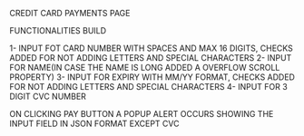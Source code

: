 CREDIT CARD PAYMENTS PAGE

FUNCTIONALITIES BUILD

1- INPUT FOT CARD NUMBER WITH SPACES AND MAX 16 DIGITS, CHECKS ADDED FOR NOT ADDING LETTERS AND SPECIAL CHARACTERS
2- INPUT FOR NAME(IN CASE THE NAME IS LONG ADDED A OVERFLOW SCROLL PROPERTY)
3- INPUT FOR EXPIRY WITH MM/YY FORMAT, CHECKS ADDED FOR NOT ADDING LETTERS AND SPECIAL CHARACTERS
4- INPUT FOR 3 DIGIT CVC NUMBER

ON CLICKING PAY BUTTON A POPUP ALERT OCCURS SHOWING THE INPUT FIELD IN JSON FORMAT EXCEPT CVC
